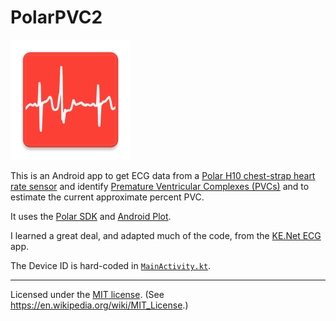 # PolarPVC2

![PolarPVC2 app icon with red background and an ECG trace in white of three heart beats with middle one being a PVC](app_icon.png)

This is an Android app to get ECG data from a [Polar H10 chest-strap
heart rate
sensor](https://www.polar.com/us-en/sensors/h10-heart-rate-sensor) and
identify [Premature Ventricular Complexes
(PVCs)](https://en.wikipedia.org/wiki/Premature_ventricular_contraction)
and to estimate the current approximate percent PVC.

It uses the [Polar SDK](https://github.com/polarofficial/polar-ble-sdk) and
[Android Plot](https://github.com/halfhp/androidplot).

I learned a great deal, and adapted much of the code, from the [KE.Net
ECG](https://github.com/KennethEvans/KE.Net-ECG) app.

The Device ID is hard-coded in [`MainActivity.kt`](https://github.com/kbroman/AndroidPolarPVC2/blob/main/app/src/main/java/org/kbroman/android/polarpvc2/MainActivity.kt#L33).

---

Licensed under the [MIT license](LICENSE). (See <https://en.wikipedia.org/wiki/MIT_License>.)
